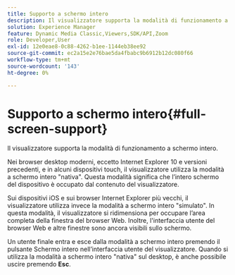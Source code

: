 ```yaml
---
title: Supporto a schermo intero
description: Il visualizzatore supporta la modalità di funzionamento a schermo intero.
solution: Experience Manager
feature: Dynamic Media Classic,Viewers,SDK/API,Zoom
role: Developer,User
exl-id: 12e0eae8-0c88-4262-b1ee-1144eb38ee92
source-git-commit: ec2a15e2e76bae5da4fbabc9b6912b12dc080f66
workflow-type: tm+mt
source-wordcount: '143'
ht-degree: 0%

---
```


# Supporto a schermo intero{#full-screen-support}

Il visualizzatore supporta la modalità di funzionamento a schermo intero.

Nei browser desktop moderni, eccetto Internet Explorer 10 e versioni precedenti, e in alcuni dispositivi touch, il visualizzatore utilizza la modalità a schermo intero &quot;nativa&quot;. Questa modalità significa che l’intero schermo del dispositivo è occupato dal contenuto del visualizzatore.

Sui dispositivi iOS e sui browser Internet Explorer più vecchi, il visualizzatore utilizza invece la modalità a schermo intero &quot;simulato&quot;. In questa modalità, il visualizzatore si ridimensiona per occupare l’area completa della finestra del browser Web. Inoltre, l&#39;interfaccia utente del browser Web e altre finestre sono ancora visibili sullo schermo.

Un utente finale entra e esce dalla modalità a schermo intero premendo il pulsante Schermo intero nell’interfaccia utente del visualizzatore. Quando si utilizza la modalità a schermo intero &quot;nativa&quot; sul desktop, è anche possibile uscire premendo **Esc**.
